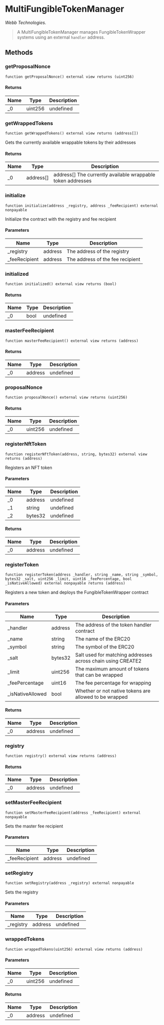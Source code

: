# MultiFungibleTokenManager

*Webb Technologies.*

> A MultiFungibleTokenManager manages FungibleTokenWrapper systems using an external `handler` address.





## Methods

### getProposalNonce

```solidity
function getProposalNonce() external view returns (uint256)
```






#### Returns

| Name | Type | Description |
|---|---|---|
| _0 | uint256 | undefined

### getWrappedTokens

```solidity
function getWrappedTokens() external view returns (address[])
```

Gets the currently available wrappable tokens by their addresses




#### Returns

| Name | Type | Description |
|---|---|---|
| _0 | address[] | address[] The currently available wrappable token addresses

### initialize

```solidity
function initialize(address _registry, address _feeRecipient) external nonpayable
```

Initialize the contract with the registry and fee recipient



#### Parameters

| Name | Type | Description |
|---|---|---|
| _registry | address | The address of the registry
| _feeRecipient | address | The address of the fee recipient

### initialized

```solidity
function initialized() external view returns (bool)
```






#### Returns

| Name | Type | Description |
|---|---|---|
| _0 | bool | undefined

### masterFeeRecipient

```solidity
function masterFeeRecipient() external view returns (address)
```






#### Returns

| Name | Type | Description |
|---|---|---|
| _0 | address | undefined

### proposalNonce

```solidity
function proposalNonce() external view returns (uint256)
```






#### Returns

| Name | Type | Description |
|---|---|---|
| _0 | uint256 | undefined

### registerNftToken

```solidity
function registerNftToken(address, string, bytes32) external view returns (address)
```

Registers an NFT token



#### Parameters

| Name | Type | Description |
|---|---|---|
| _0 | address | undefined
| _1 | string | undefined
| _2 | bytes32 | undefined

#### Returns

| Name | Type | Description |
|---|---|---|
| _0 | address | undefined

### registerToken

```solidity
function registerToken(address _handler, string _name, string _symbol, bytes32 _salt, uint256 _limit, uint16 _feePercentage, bool _isNativeAllowed) external nonpayable returns (address)
```

Registers a new token and deploys the FungibleTokenWrapper contract



#### Parameters

| Name | Type | Description |
|---|---|---|
| _handler | address | The address of the token handler contract
| _name | string | The name of the ERC20
| _symbol | string | The symbol of the ERC20
| _salt | bytes32 | Salt used for matching addresses across chain using CREATE2
| _limit | uint256 | The maximum amount of tokens that can be wrapped
| _feePercentage | uint16 | The fee percentage for wrapping
| _isNativeAllowed | bool | Whether or not native tokens are allowed to be wrapped

#### Returns

| Name | Type | Description |
|---|---|---|
| _0 | address | undefined

### registry

```solidity
function registry() external view returns (address)
```






#### Returns

| Name | Type | Description |
|---|---|---|
| _0 | address | undefined

### setMasterFeeRecipient

```solidity
function setMasterFeeRecipient(address _feeRecipient) external nonpayable
```

Sets the master fee recipient



#### Parameters

| Name | Type | Description |
|---|---|---|
| _feeRecipient | address | undefined

### setRegistry

```solidity
function setRegistry(address _registry) external nonpayable
```

Sets the registry



#### Parameters

| Name | Type | Description |
|---|---|---|
| _registry | address | undefined

### wrappedTokens

```solidity
function wrappedTokens(uint256) external view returns (address)
```





#### Parameters

| Name | Type | Description |
|---|---|---|
| _0 | uint256 | undefined

#### Returns

| Name | Type | Description |
|---|---|---|
| _0 | address | undefined




